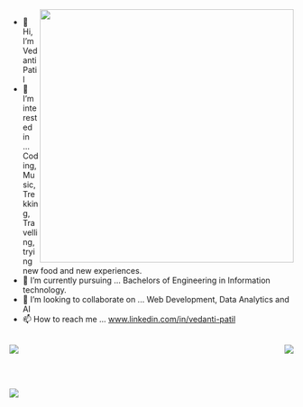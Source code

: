 <img align="right" src="https://github-readme-stats.vercel.app/api?username=PatilVedanti&layout=compact&theme=dark"  width="450">
<div>
	
- 👋 Hi, I’m Vedanti Patil
- 👀 I’m interested in ... Coding, Music, Trekking, Travelling, trying new food and new experiences.
- 🌱 I’m currently pursuing ... Bachelors of Engineering in Information technology.
- 💞️ I’m looking to collaborate on ... Web Development, Data Analytics and AI
- 📫 How to reach me ...  www.linkedin.com/in/vedanti-patil
</div>

<br>

<div>
<img src="https://github-readme-stats.vercel.app/api/top-langs/?username=PatilVedanti&layout=compact&theme=dark" >
<img align="right" src="https://github-readme-streak-stats.herokuapp.com/?user=PatilVedanti&layout=compact&theme=dark&hide_border=false"  >
</div>

<br><br>

<img  src="https://github-readme-activity-graph.vercel.app/graph?username=PatilVedanti&layout=compact&theme=high-contrast&bg_color=0D0D0D&line=F27405&hide_border=false"  >


